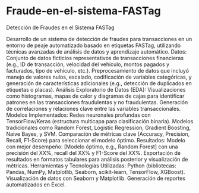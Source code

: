 # Fraude-en-el-sistema-FASTag
Detección de Fraudes en el Sistema FASTag

Desarrollo de un sistema de detección de fraudes para transacciones en un entorno de peaje automatizado basado en etiquetas FASTag, utilizando técnicas avanzadas de análisis de datos y aprendizaje automático.
Datos:
Conjunto de datos ficticios representativos de transacciones financieras (e.g., ID de transacción, velocidad del vehículo, montos pagados y facturados, tipo de vehículo, etc.).
Preprocesamiento de datos que incluyó manejo de valores nulos, escalado, codificación de variables categóricas, y generación de características adicionales (e.g., detección de duplicados en etiquetas o placas).
Análisis Exploratorio de Datos (EDA):
Visualizaciones como histogramas, mapas de calor y diagramas de cajas para identificar patrones en las transacciones fraudulentas y no fraudulentas.
Generación de correlaciones y relaciones clave entre las variables transaccionales.
Modelos Implementados:
Redes neuronales profundas con TensorFlow/Keras (estructura multicapa para clasificación binaria).
Modelos tradicionales como Random Forest, Logistic Regression, Gradient Boosting, Naive Bayes, y SVM.
Comparación de métricas clave (Accuracy, Precision, Recall, F1-Score) para seleccionar el modelo óptimo.
Resultados:
Modelo con mejor desempeño: [Modelo óptimo, e.g., Random Forest] con una precisión del XX%, recall del XX% y F1-Score del XX%.
Exportación de resultados en formatos tabulares para análisis posterior y visualización de métricas.
Herramientas y Tecnologías Utilizadas:
Python (bibliotecas: Pandas, NumPy, Matplotlib, Seaborn, scikit-learn, TensorFlow, XGBoost).
Visualización de datos con Seaborn y Matplotlib.
Generación de reportes automatizados en Excel.
